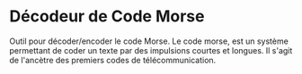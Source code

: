 # Décodeur de Code Morse
Outil pour décoder/encoder le code Morse. Le code morse, est un système permettant de coder un texte par des impulsions courtes et longues. Il s'agit de l'ancètre des premiers codes de télécommunication.
